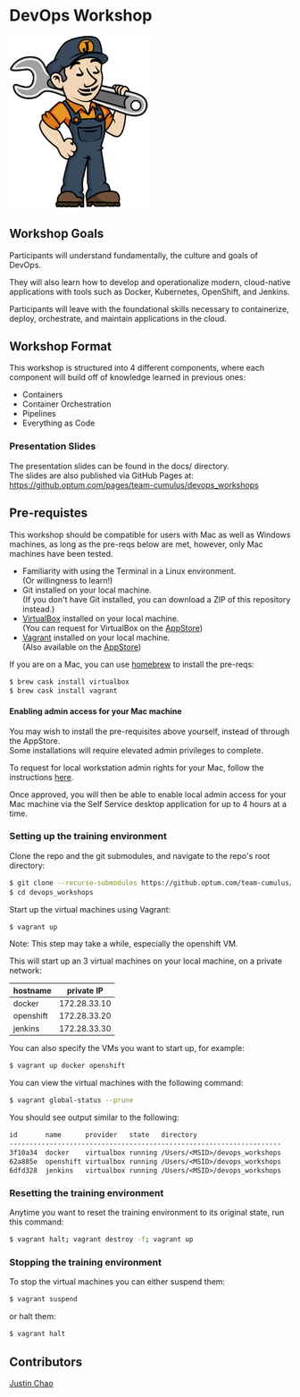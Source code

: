 # DevOps Workshop

<img src="docs/images/jenkins_JCasC.png" width="250">

## Workshop Goals

Participants will understand fundamentally, the culture and goals of DevOps.

They will also learn how to develop and operationalize modern, 
cloud-native applications with tools such as Docker, Kubernetes, OpenShift, and Jenkins.

Participants will leave with the foundational skills necessary to 
containerize, deploy, orchestrate, and maintain applications in the cloud.


## Workshop Format
This workshop is structured into 4 different components, where each component will build off of knowledge learned in previous ones:
- Containers
- Container Orchestration
- Pipelines
- Everything as Code

### Presentation Slides
The presentation slides can be found in the docs/ directory.  
The slides are also published via GitHub Pages at:   
https://github.optum.com/pages/team-cumulus/devops_workshops


## Pre-requistes
This workshop should be compatible for users with Mac as well as Windows machines, 
as long as the pre-reqs below are met, however, only Mac machines have been tested.


- Familiarity with using the Terminal in a Linux environment.   
(Or willingness to learn!)
- Git installed on your local machine.  
(If you don't have Git installed, you can download a ZIP of this repository instead.)
- [VirtualBox](https://www.virtualbox.org/wiki/Downloads) installed on your local machine.   
(You can request for VirtualBox on the [AppStore](http://appstore.uhc.com/AppInfo/AppVersionId/18189?BackToList=/AppList/AppList))
- [Vagrant](https://www.vagrantup.com/docs/installation/) installed on your local machine.   
(Also available on the [AppStore](http://appstore.uhc.com/AppInfo/AppVersionId/15331?BackToList=/AppList/AppList))

If you are on a Mac, you can use [homebrew](https://brew.sh/) to install the pre-reqs:
```bash
$ brew cask install virtualbox
$ brew cask install vagrant
```

#### Enabling admin access for your Mac machine
You may wish to install the pre-requisites above yourself, instead of through the AppStore.  
Some installations will require elevated admin privileges to complete.  

To request for local workstation admin rights for your Mac, follow the instructions 
[here](https://helpdesk.uhg.com/knowledge-center/personal-hardware-software/general-applications/mac-computer/181051).

Once approved, you will then be able to enable local admin access for your Mac machine via 
the Self Service desktop application for up to 4 hours at a time.


### Setting up the training environment
Clone the repo and the git submodules, and navigate to the repo's root directory:
```bash
$ git clone --recurse-submodules https://github.optum.com/team-cumulus/devops_workshops.git
$ cd devops_workshops
```

Start up the virtual machines using Vagrant:  
```bash
$ vagrant up
```
Note: This step may take a while, especially the openshift VM.

This will start up an 3 virtual machines on your local machine, on a private network:  

hostname  | private IP
---       | ---
docker    | 172.28.33.10
openshift | 172.28.33.20
jenkins   | 172.28.33.30


You can also specify the VMs you want to start up, for example:
```bash
$ vagrant up docker openshift
```


You can view the virtual machines with the following command:
```bash
$ vagrant global-status --prune
```

You should see output similar to the following:
```
id       name      provider   state   directory
--------------------------------------------------------------------
3f10a34  docker    virtualbox running /Users/<MSID>/devops_workshops
62a885e  openshift virtualbox running /Users/<MSID>/devops_workshops
6dfd328  jenkins   virtualbox running /Users/<MSID>/devops_workshops
```

### Resetting the training environment
Anytime you want to reset the training environment to its original state, run this command:

```bash
$ vagrant halt; vagrant destroy -f; vagrant up
```

### Stopping the training environment
To stop the virtual machines you can either suspend them:

```bash
$ vagrant suspend
```

or halt them:
```bash
$ vagrant halt
```


## Contributors
[Justin Chao](mailto:justin.chao@optum.com)


